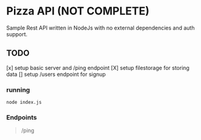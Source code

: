 # Pizza API  (NOT COMPLETE)

Sample Rest API written in NodeJs with no external dependencies and auth support. 



## TODO 
[x] setup basic server and /ping endpoint
[X] setup filestorage for storing data 
[] setup /users endpoint for signup



### running

	node index.js

### Endpoints
>  /ping